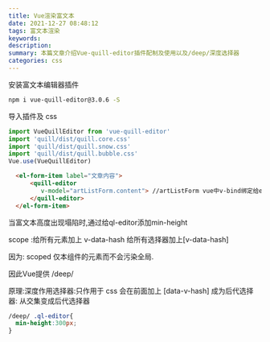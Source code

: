 ```yaml
---
title: Vue渲染富文本
date: 2021-12-27 08:48:12
tags: 富文本渲染
keywords: 
description:
summary: 本篇文章介绍Vue-quill-editor插件配制及使用以及/deep/深度选择器
categories: css
---
```


安装富文本编辑器插件

```bash
npm i vue-quill-editor@3.0.6 -S 
```

导入插件及 css

```js
import VueQuillEditor from 'vue-quill-editor'
import 'quill/dist/quill.core.css'
import 'quill/dist/quill.snow.css'
import 'quill/dist/quill.bubble.css'
Vue.use(VueQuillEditor)
```

```html
  <el-form-item label="文章内容">
      <quill-editor
         v-model="artListForm.content"> //artListForm vue中v-bind绑定给el-form变量
      </quill-editor>
  </el-form-item>
```

当富文本高度出现塌陷时,通过给ql-editor添加min-height

scope :给所有元素加上 v-data-hash 给所有选择器加上[v-data-hash]

因为: scoped 仅本组件的元素而不会污染全局.

因此Vue提供 /deep/

 原理:深度作用选择器:只作用于 css 会在前面加上 [data-v-hash]  成为后代选择器: 从交集变成后代选择器

```css
/deep/ .ql-editor{
  min-height:300px;
}
```

